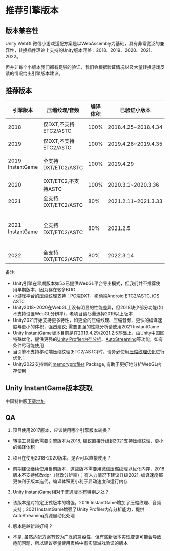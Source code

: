 # 推荐引擎版本

## 版本兼容性
 Unity WebGL微信小游戏适配方案是以WebAssembly为基础，具有非常宽泛的兼容性，转换插件理论上支持的Unity版本涵盖：2018、2019、2020、2021、2022。
 
 但并非每个小版本我们都有足够的验证，我们会根据验证情况以及大量转换游戏反馈的情况给出引擎版本建议。

## 推荐版本

| 引擎版本 | 压缩纹理/音频 | 编译体积 | 已验证小版本 | 其他 |
| --- | --- | --- | --- | --- |
| 2018 | 仅DXT,不支持ETC2/ASTC | 100% | 2018.4.25~2018.4.34 | 不支持设置dpr分辨率 |
| 2019 | 仅DXT,不支持ETC2/ASTC | 100% | 2019.4.28~2019.4.35 | --- |
| 2019 InstantGame| 全支持DXT/ETC2/ASTC | 100% | 2019.4.29 | 增加WebGL移动端压缩纹理的支持 |
| 2020 | DXT/ETC2,不支持ASTC | 100% | 2020.3.1~2020.3.36 | --- |
| 2021 | 全支持DXT/ETC2/ASTC | 80% | 2021.2.11~2021.3.33 | --- |
| 2021 InstantGame | 全支持DXT/ETC2/ASTC | 80% | 2021.2.5 | 增强运行时性能、UnityProfiler以及更小的包体 |
| 2022 | 全支持DXT/ETC2/ASTC | 80% | 2022.3.14| --- | 更稳定的memoryprofiler |

备注:
- Unity引擎在早期版本如5.x已提供WebGL平台导出模式，但我们并不推荐使用早期版本，因为存在较多BUG
- 小游戏平台的压缩纹理支持：PC端DXT，移动端Android ETC2/ASTC, iOS ASTC
- Unity2018~2020在WebGL上没有明显的性能差异，但2018缺少部分功能(如不支持设置WebGL分辨率)，老项目请尽量选择2019以上版本
- Unity2021开始支持更多特性，如更全的压缩纹理、压缩音频、更快的编译速度与更小的体积，强烈建议; 需要更强的性能分析请使用2021 InstantGame
- Unity InstantGame版本目前是在2019.4.29/2021.2.5基础上，由Unity中国区特殊优化，提供更强的[Unity Profier内存分析](https://docs.qq.com/doc/DV0hudk5TamlIek1L)、[AutoStreaming](InstantGameGuide.md)等功能，如有条件尽可能使用
- 当引擎不支持移动端压缩纹理(ETC2/ASTC)时，请务必使用[压缩纹理优化](CompressedTexture.md)进行优化；
- Unity2022支持新的[memoryprofiler](https://docs.unity3d.com/Packages/com.unity.memoryprofiler@1.0/manual/index.html) Package, 有助于更好地分析WebGL内存使用



## Unity InstantGame版本获取

中国特供版[下载地址](https://unity.cn/instantgame/docs/WechatMinigame/InstallUnityWithTuanjieBackport/)


## QA
1. 项目使用2017版本，应该使用哪个引擎版本转换？
- 转换工具最低需要引擎版本为2018, 建议直接升级到2021支持压缩纹理、更小的编译体积

2. 项目在使用2018-2020版本，是否可以直接使用？
- 前期建议继续使用当前版本，这些版本需要用微信压缩纹理以优化内存，2018版本不支持修改dpr（修改分辨率）；有人力情况下建议升级2021, 编译速度都更快利于版本迭代，编译体积更小利于启动速度和运行内存

3. Unity InstantGame相对于普通版本有特别之处？
- 该版本是对特定正式版本的增强，2019 InstantGame增加了压缩纹理、音频支持；2021 InstantGame增强了Unity Profiler内存分析能力，提供AutoStreaming资源自动化处理

4. 版本是越新越好吗？
- 不是. 虽然适配方案有较为广泛的兼容性，但有些新版本实现变更可能会导致适配问题，所以建议尽量使用表格中有实际游戏验证的版本
